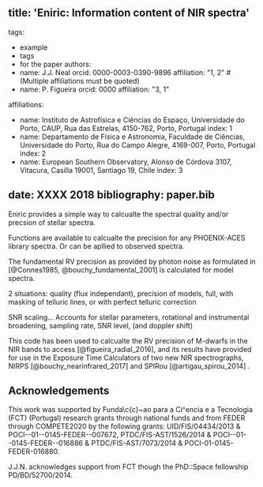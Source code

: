 title: 'Eniric: Information content of NIR spectra'
---
tags:
  - example
  - tags
  - for the paper
authors:
 - name: J.J. Neal
   orcid: 0000-0003-0390-9896
   affiliation: "1, 2" # (Multiple affiliations must be quoted)
 - name: P. Figueira
   orcid: 0000
   affiliation: "3, 1"


affiliations:
 - name: Instituto de Astrofísica e Ciências do Espaço, Universidade do Porto, CAUP, Rua das Estrelas, 4150-762, Porto, Portugal
   index: 1
 - name: Departamento de Física e Astronomia, Faculdade de Ciências, Universidade do Porto, Rua do Campo Alegre, 4169-007, Porto, Portugal
   index: 2
 - name: European Southern Observatory, Alonso de Córdova 3107, Vitacura, Casilla 19001, Santiago 19, Chile
   index: 3

date: XXXX 2018
bibliography: paper.bib
---

Eniric provides a simple way to calcualte the spectral quality and/or precsion of stellar spectra.

Functions are available to calcualte the precision for any PHOENIX-ACES library spectra.
Or can be apllied to  observed spectra.

The fundamental RV precision as provided by photon noise as formulated in [@Connes1985, @bouchy_fundamental_2001] is calculated for model spectra.

2 situations:  quality (flux independant), precision of models, full, with masking of telluric lines, or with perfect telluric correction

SNR scaling...
Accounts for stellar parameters, rotational and instrumental broadening, sampling rate, SNR level, (and doppler shift)

This code has been used to calcualte the RV precision of M-dwarfs in the NIR bands to access [@figueira_radial_2016], and its results have provided for use in the  Exposure Time Calculators of two new NIR spectrographs, NIRPS [@bouchy_nearinfrared_2017] and SPIRou [@artigau_spirou_2014] . 


## Acknowledgements

This work was supported by Funda\c{c}\~ao para a Ci\^encia e a Tecnologia (FCT) (Portugal) research grants through national funds and from FEDER through COMPETE2020 by the following grants: UID/FIS/04434/2013 & POCI--01--0145-FEDER--007672, PTDC/FIS-AST/1526/2014 & POCI--01--0145-FEDER--016886 & PTDC/FIS-AST/7073/2014 & POCI-01-0145-FEDER-016880.
<!--  -->
J.J.N. acknowledges support from FCT though the PhD::Space fellowship PD/BD/52700/2014.

  
